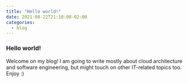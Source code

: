 ```yaml
---
title: "Hello world!"
date: 2021-08-22T21:10:00-02:00
categories:
  - blog
---
```


### Hello world! 

Welcome on my blog! I am going to write mostly about cloud architecture and software engineering, but might touch on other IT-related topics too. Enjoy :)
